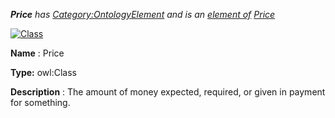 ___Price__ 
 has
 [Category:OntologyElement](../../Category/OntologyElement "Category:OntologyElement") 
 and is an
 [element of](../../Property/ElementOf "Property:ElementOf") 
[Price](../../Submissions/Price "Submissions:Price")_




  





[![Class](../../images/thumb/2/27/Class.gif/45px-Class.gif)](../../Image/Class.gif "Class")


__Name__ 
 : Price
 



__Type:__ 
 owl:Class
 



__Description__ 
 : The amount of money expected, required, or given in payment for something.